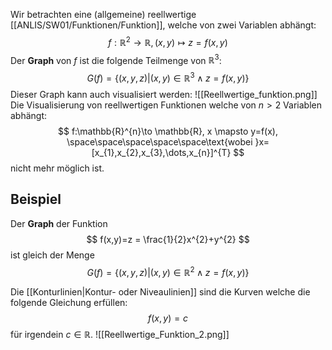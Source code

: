 Wir betrachten eine (allgemeine) reellwertige [[ANLIS/SW01/Funktionen/Funktion]], welche von zwei Variablen abhängt:
$$
f:\mathbb{R}^{2}\to \mathbb{R}, (x,y)\mapsto z=f(x,y)
$$
Der **Graph** von $f$ ist die folgende Teilmenge von $\mathbb{R}^{3}$:
$$
G(f) = \left\{(x,y,z)|(x,y) \in \mathbb{R}^{3}\wedge z = f(x,y) \right\}
$$
Dieser Graph kann auch visualisiert werden: 
![[Reellwertige_funktion.png]]
Die Visualisierung von reellwertigen Funktionen welche von $n \gt 2$ Variablen abhängt:
$$
f:\mathbb{R}^{n}\to \mathbb{R}, x \mapsto y=f(x), \space\space\space\space\space\text{wobei }x=[x_{1},x_{2},x_{3},\dots,x_{n}]^{T}
$$
nicht mehr möglich ist.


## Beispiel
Der **Graph** der Funktion
$$
f(x,y)=z = \frac{1}{2}x^{2}+y^{2}
$$
ist gleich der Menge
$$
G(f) =\{(x,y,z)|(x,y)\in \mathbb{R}^{2}\wedge z =f(x,y)\}
$$

Die [[Konturlinien|Kontur- oder Niveaulinien]] sind die Kurven welche die folgende Gleichung erfüllen:
$$
f(x,y) =c
$$
für irgendein $c \in \mathbb{R}$.
![[Reellwertige_Funktion_2.png]]